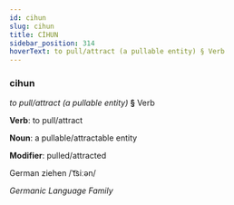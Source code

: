 ```yaml
---
id: cihun
slug: cihun
title: CİHUN
sidebar_position: 314
hoverText: to pull/attract (a pullable entity) § Verb
---
```


### cihun

*to pull/attract (a pullable entity)* **§** Verb

**Verb**: to pull/attract

**Noun**: a pullable/attractable entity

**Modifier**: pulled/attracted

German ziehen /ˈt͡siːən/

*Germanic Language Family*